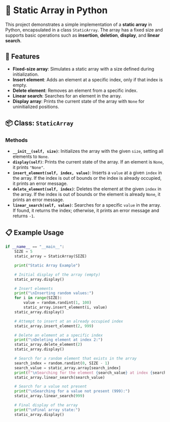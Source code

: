 # 🧠 Static Array in Python

This project demonstrates a simple implementation of a **static array** in Python, encapsulated in a class `StaticArray`. The array has a fixed size and supports basic operations such as **insertion**, **deletion**, **display**, and **linear search**.

## 🚀 Features

- **Fixed-size array**: Simulates a static array with a size defined during initialization.
- **Insert element**: Adds an element at a specific index, only if that index is empty.
- **Delete element**: Removes an element from a specific index.
- **Linear search**: Searches for an element in the array.
- **Display array**: Prints the current state of the array with `None` for uninitialized positions.

## 📦 Class: `StaticArray`

### Methods

- **`__init__(self, size)`**: Initializes the array with the given `size`, setting all elements to `None`.
- **`display(self)`**: Prints the current state of the array. If an element is `None`, it prints `"None"`.
- **`insert_element(self, index, value)`**: Inserts a `value` at a given `index` in the array. If the index is out of bounds or the index is already occupied, it prints an error message.
- **`delete_element(self, index)`**: Deletes the element at the given `index` in the array. If the index is out of bounds or the element is already `None`, it prints an error message.
- **`linear_search(self, value)`**: Searches for a specific `value` in the array. If found, it returns the index; otherwise, it prints an error message and returns `-1`.

## 📋 Example Usage

```python
if __name__ == "__main__":
    SIZE = 5
    static_array = StaticArray(SIZE)

    print("Static Array Example")

    # Initial display of the array (empty)
    static_array.display()

    # Insert elements
    print("\nInserting random values:")
    for i in range(SIZE):
        value = random.randint(1, 100)
        static_array.insert_element(i, value)
    static_array.display()

    # Attempt to insert at an already occupied index
    static_array.insert_element(2, 999)  

    # Delete an element at a specific index
    print("\nDeleting element at index 2:")
    static_array.delete_element(2)
    static_array.display()

    # Search for a random element that exists in the array
    search_index = random.randint(0, SIZE - 1)
    search_value = static_array.array[search_index]
    print(f"\nSearching for the element {search_value} at index {search_index}:")
    static_array.linear_search(search_value)

    # Search for a value not present
    print("\nSearching for a value not present (999):")
    static_array.linear_search(999)

    # Final display of the array
    print("\nFinal array state:")
    static_array.display()
